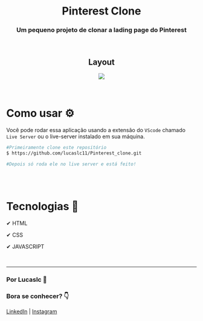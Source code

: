 <h1 align="center">Pinterest Clone</h1>

<h3 align="center">Um pequeno projeto de clonar a lading page do Pinterest</h3>

<br />

<h2 align="center">Layout</h2>

<div align="center"><img src="./img/pinterest.gif"></div>

<br />
<br />

<h1>Como usar ⚙</h1>

Você pode rodar essa aplicação usando a extensão do `VScode` chamado `Live Server` ou o live-server instalado em sua máquina.

```bash
#Primeiramente clone este repositório
$ https://github.com/lucaslc11/Pinterest_clone.git

#Depois só roda ele no live server e está feito!
```

<br />
<br />

<h1>Tecnologias 💾</h1>

<p>✔ HTML</p>
<p>✔ CSS</p>
<p>✔ JAVASCRIPT</p>

<br />
<hr />

### Por Lucaslc 💙<br />
### Bora se conhecer? 👇<br />
[LinkedIn](https://www.linkedin.com/in/lucas-louren%C3%A7o-7b6970144/) | 
[Instagram](https://www.instagram.com/lucaslc112/)
